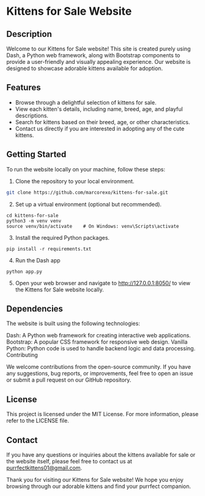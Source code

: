 # Kittens for Sale Website

## Description

Welcome to our Kittens for Sale website! This site is created purely using Dash, a Python web framework, along with Bootstrap components to provide a user-friendly and visually appealing experience. Our website is designed to showcase adorable kittens available for adoption.

## Features

- Browse through a delightful selection of kittens for sale.
- View each kitten's details, including name, breed, age, and playful descriptions.
- Search for kittens based on their breed, age, or other characteristics.
- Contact us directly if you are interested in adopting any of the cute kittens.

## Getting Started

To run the website locally on your machine, follow these steps:

1. Clone the repository to your local environment.

```bash
git clone https://github.com/marcorexo/kittens-for-sale.git
```

2. Set up a virtual environment (optional but recommended).
```
cd kittens-for-sale
python3 -m venv venv
source venv/bin/activate    # On Windows: venv\Scripts\activate
```

3. Install the required Python packages.
```
pip install -r requirements.txt
```

4. Run the Dash app
```
python app.py
```
5. Open your web browser and navigate to http://127.0.0.1:8050/ to view the Kittens for Sale website locally.

## Dependencies

The website is built using the following technologies:

Dash: A Python web framework for creating interactive web applications.
Bootstrap: A popular CSS framework for responsive web design.
Vanilla Python: Python code is used to handle backend logic and data processing.
Contributing

We welcome contributions from the open-source community. If you have any suggestions, bug reports, or improvements, feel free to open an issue or submit a pull request on our GitHub repository.

## License

This project is licensed under the MIT License. For more information, please refer to the LICENSE file.

## Contact

If you have any questions or inquiries about the kittens available for sale or the website itself, please feel free to contact us at purrfectkittens01@gmail.com.

Thank you for visiting our Kittens for Sale website! We hope you enjoy browsing through our adorable kittens and find your purrfect companion.


   